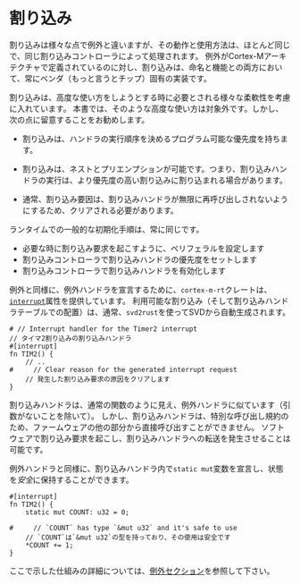 <!-- # Interrupts -->

# 割り込み

<!--
Interrupts differ from exceptions in a variety of ways but their operation and
use is largely similar and they are also handled by the same interrupt
controller. Whereas exceptions are defined by the Cortex-M architecture,
interrupts are always vendor (and often even chip) specific implementations,
both in naming and functionality.
-->

割り込みは様々な点で例外と違いますが、その動作と使用方法は、ほとんど同じで、同じ割り込みコントローラによって処理されます。
例外がCortex-Mアーキテクチャで定義されているのに対し、割り込みは、命名と機能との両方において、常にベンダ（もっと言うとチップ）固有の実装です。

<!--
Interrupts do allow for a lot of flexibility which needs to be accounted for
when attempting to use them in an advanced way. We will not cover those uses in
this book, however it is a good idea to keep the following in mind:
-->

割り込みは、高度な使い方をしようとする時に必要とされる様々な柔軟性を考慮に入れています。
本書では、そのような高度な使い方は対象外です。しかし、次の点に留意することをお勧めします。

<!-- * Interrupts have programmable priorities which determine their handlers' execution order -->

* 割り込みは、ハンドラの実行順序を決めるプログラム可能な優先度を持ちます。

<!-- * Interrupts can nest and preempt, i.e. execution of an interrupt handler might be interrupted by another higher-priority interrupt -->

* 割り込みは、ネストとプリエンプションが可能です。つまり、割り込みハンドラの実行は、より優先度の高い割り込みに割り込まれる場合があります。

<!-- * In general the reason causing the interrupt to trigger needs to be cleared to prevent re-entering the interrupt handler endlessly -->

* 通常、割り込み要因は、割り込みハンドラが無限に再呼び出しされないようにするため、クリアされる必要があります。

<!--
The general initialization steps at runtime are always the same:
* Setup the peripheral(s) to generate interrupts requests at the desired occasions
* Set the desired priority of the interrupt handler in the interrupt controller
* Enable the interrupt handler in the interrupt controller
-->

ランタイムでの一般的な初期化手順は、常に同じです。
* 必要な時に割り込み要求を起こすように、ペリフェラルを設定します
* 割り込みコントローラで割り込みハンドラの優先度をセットします
* 割り込みコントローラで割り込みハンドラを有効化します

<!--
Similarly to exceptions, the `cortex-m-rt` crate provides an [`interrupt`]
attribute to declare interrupt handlers. The available interrupts (and
their position in the interrupt handler table) are usually automatically
generated via `svd2rust` from a SVD description.
-->

例外と同様に、例外ハンドラを宣言するために、`cortex-m-rt`クレートは、[`interrupt`]属性を提供しています。
利用可能な割り込み（そして割り込みハンドラテーブルでの配置）は、通常、`svd2rust`を使ってSVDから自動生成されます。

[`interrupt`]: https://docs.rs/cortex-m-rt-macros/0.1.5/cortex_m_rt_macros/attr.interrupt.html

``` rust,ignore
# // Interrupt handler for the Timer2 interrupt
// タイマ2割り込みの割り込みハンドラ
#[interrupt]
fn TIM2() {
    // ..
#     // Clear reason for the generated interrupt request
    // 発生した割り込み要求の原因をクリアします
}
```

<!--
Interrupt handlers look like plain functions (except for the lack of arguments)
similar to exception handlers. However they can not be called directly by other
parts of the firmware due to the special calling conventions. It is however
possible to generate interrupt requests in software to trigger a diversion to
to the interrupt handler.
-->

割り込みハンドラは、通常の関数のように見え、例外ハンドラに似ています（引数がないことを除いて）。
しかし、割り込みハンドラは、特別な呼び出し規約のため、ファームウェアの他の部分から直接呼び出すことができません。
ソフトウェアで割り込み要求を起こし、割り込みハンドラへの転送を発生させることは可能です。

<!--
Similar to exception handlers it is also possible to declare `static mut`
variables inside the interrupt handlers for *safe* state keeping.
-->

例外ハンドラと同様に、割り込みハンドラ内で`static mut`変数を宣言し、状態を*安全*に保持することができます。

``` rust,ignore
#[interrupt]
fn TIM2() {
    static mut COUNT: u32 = 0;

#     // `COUNT` has type `&mut u32` and it's safe to use
    // `COUNT`は`&mut u32`の型を持っており、その使用は安全です
    *COUNT += 1;
}
```

<!--
For a more detailed description about the mechanisms demonstrated here please
refer to the [exceptions section].
-->

ここで示した仕組みの詳細については、[例外セクション]を参照して下さい。

<!-- [exceptions section]: ./exceptions.md -->

[例外セクション]: ./exceptions.md